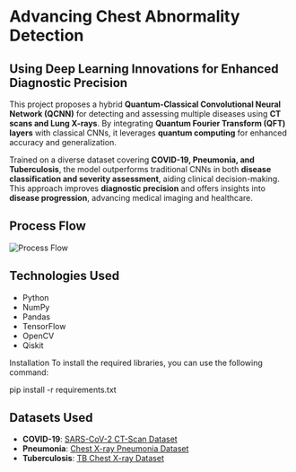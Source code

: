 # Advancing Chest Abnormality Detection  
## Using Deep Learning Innovations for Enhanced Diagnostic Precision  

This project proposes a hybrid **Quantum-Classical Convolutional Neural Network (QCNN)** for detecting and assessing multiple diseases using **CT scans and Lung X-rays**. By integrating **Quantum Fourier Transform (QFT) layers** with classical CNNs, it leverages **quantum computing** for enhanced accuracy and generalization.  

Trained on a diverse dataset covering **COVID-19, Pneumonia, and Tuberculosis**, the model outperforms traditional CNNs in both **disease classification and severity assessment**, aiding clinical decision-making. This approach improves **diagnostic precision** and offers insights into **disease progression**, advancing medical imaging and healthcare.  

## Process Flow  
![Process Flow](https://github.com/user-attachments/assets/5818a73a-76dd-44c2-8f7a-8c5c880e7122)  

## Technologies Used  
- Python  
- NumPy  
- Pandas  
- TensorFlow  
- OpenCV  
- Qiskit  

Installation
To install the required libraries, you can use the following command:

pip install -r requirements.txt

## Datasets Used  
- **COVID-19**: [SARS-CoV-2 CT-Scan Dataset](https://www.kaggle.com/datasets/plameneduardo/sarscov2-ctscan-dataset)  
- **Pneumonia**: [Chest X-ray Pneumonia Dataset](https://www.kaggle.com/datasets/paultimothymooney/chest-xray-pneumonia)  
- **Tuberculosis**: [TB Chest X-ray Dataset](https://www.kaggle.com/datasets/tawsifurrahman/tuberculosis-tb-chest-xray-dataset)  
